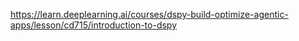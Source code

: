 https://learn.deeplearning.ai/courses/dspy-build-optimize-agentic-apps/lesson/cd715/introduction-to-dspy
